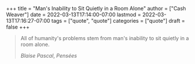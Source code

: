 +++
title = "Man's Inability to Sit Quietly in a Room Alone"
author = ["Cash Weaver"]
date = 2022-03-13T17:14:00-07:00
lastmod = 2022-03-13T17:16:27-07:00
tags = ["quote", "quote"]
categories = ["quote"]
draft = false
+++

> All of humanity's problems stem from man's inability to sit quietly in a room alone.
>
> _Blaise Pascal_, _Pensées_
